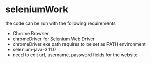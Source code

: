 # seleniumWork
the code can be run with the following requirements
 - Chrome Browser 
 - chromeDriver for Selenium Web Driver
 - chromeDriver.exe path requires to be set as PATH environment
 - selenium-java-3.11.0
 - need to edit url, username, password fields for the website
